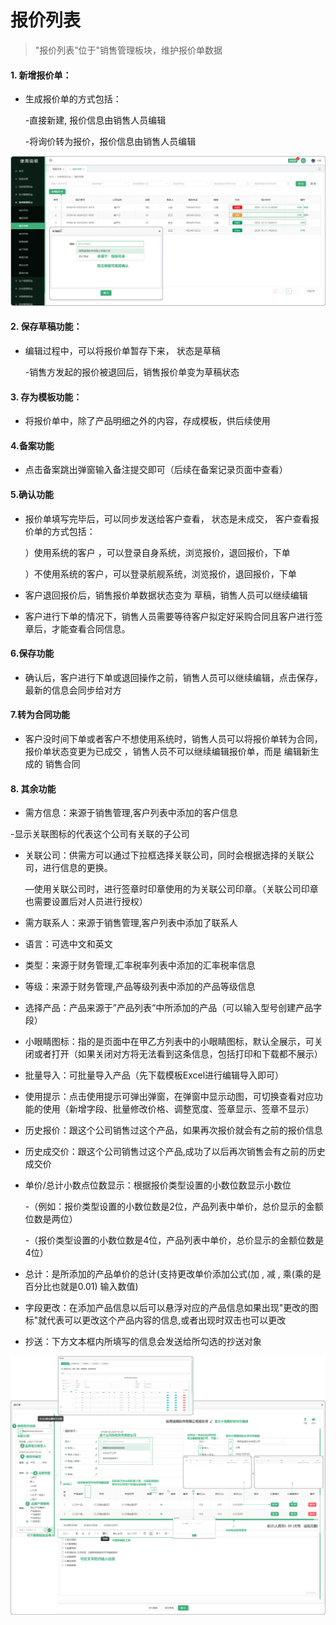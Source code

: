 # 报价列表

> "报价列表”位于"销售管理板块，维护报价单数据
#### 1. 新增报价单：
* 生成报价单的方式包括：

    -直接新建, 报价信息由销售人员编辑
  
    -将询价转为报价，报价信息由销售人员编辑

![如图所示](../file/bjlb.png)

#### 2. 保存草稿功能：

* 编辑过程中，可以将报价单暂存下来， 状态是草稿

  -销售方发起的报价被退回后，销售报价单变为草稿状态

#### 3. 存为模板功能：
* 将报价单中，除了产品明细之外的内容，存成模板，供后续使用

#### 4.备案功能
* 点击备案跳出弹窗输入备注提交即可（后续在备案记录页面中查看）

#### 5.确认功能
* 报价单填写完毕后，可以同步发送给客户查看， 状态是未成交， 客户查看报价单的方式包括：

  ）使用系统的客户 ，可以登录自身系统，浏览报价，退回报价，下单

  ）不使用系统的客户，可以登录航舰系统，浏览报价，退回报价，下单


* 客户退回报价后，销售报价单数据状态变为 草稿，销售人员可以继续编辑


* 客户进行下单的情况下，销售人员需要等待客户拟定好采购合同且客户进行签章后，才能查看合同信息。


#### 6.保存功能
* 确认后，客户进行下单或退回操作之前，销售人员可以继续编辑，点击保存，最新的信息会同步给对方

#### 7.转为合同功能
* 客户没时间下单或者客户不想使用系统时，销售人员可以将报价单转为合同，报价单状态变更为已成交 ，销售人员不可以继续编辑报价单，而是 编辑新生成的 销售合同



#### 8. 其余功能

* 需方信息：来源于销售管理,客户列表中添加的客户信息

-显示关联图标的代表这个公司有关联的子公司

* 关联公司：供需方可以通过下拉框选择关联公司，同时会根据选择的关联公司，进行信息的更换。

  —使用关联公司时，进行签章时印章使用的为关联公司印章。（关联公司印章也需要设置后对人员进行授权）

* 需方联系人：来源于销售管理,客户列表中添加了联系人
* 语言：可选中文和英文
* 类型：来源于财务管理,汇率税率列表中添加的汇率税率信息
* 等级：来源于财务管理,产品等级列表中添加的产品等级信息
* 选择产品：产品来源于”产品列表“中所添加的产品（可以输入型号创建产品字段）
* 小眼睛图标：指的是页面中在甲乙方列表中的小眼睛图标，默认全展示，可关闭或者打开（如果关闭对方将无法看到这条信息，包括打印和下载都不展示）
* 批量导入：可批量导入产品（先下载模板Excel进行编辑导入即可）
* 使用提示：点击使用提示可弹出弹窗，在弹窗中显示动图，可切换查看对应功能的使用（新增字段、批量修改价格、调整宽度、签章显示、签章不显示）
* 历史报价：跟这个公司销售过这个产品，如果再次报价就会有之前的报价信息
* 历史成交价：跟这个公司销售过这个产品,成功了以后再次销售会有之前的历史成交价
* 单价/总计小数点位数显示：根据报价类型设置的小数位数显示小数位

  -（例如：报价类型设置的小数位数是2位，产品列表中单价，总价显示的金额位数是两位）

  -（报价类型设置的小数位数是4位，产品列表中单价，总价显示的金额位数是4位）
* 总计：是所添加的产品单价的总计(支持更改单价添加公式(加 , 减 , 乘(乘的是百分比也就是0.01) 输入数值)
* 字段更改：在添加产品信息以后可以悬浮对应的产品信息如果出现"更改的图标"就代表可以更改这个产品内容的信息,或者出现时双击也可以更改
* 抄送：下方文本框内所填写的信息会发送给所勾选的抄送对象

![如图所示](../file/mblb3.png)

